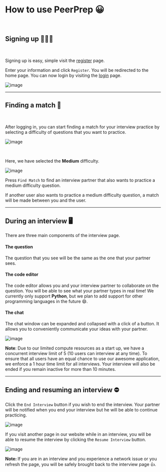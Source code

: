 # How to use PeerPrep 😀

<br/>

## Signing up 🙋🙋‍♀️

<br/>

Signing up is easy, simple visit the <a href="https://peerprep.ml/register" target="_blank">register</a> page.

Enter your information and click `Register`. You will be redirected to the home page. You can now login by visiting the <a href="https://peerprep.ml/login" target="_blank">login</a> page.


![image](https://user-images.githubusercontent.com/52824657/140275247-bbe10f69-35c5-4346-bb54-461096dd3667.png)


<hr/>

## Finding a match 👥

<br/>

After logging in, you can start finding a match for your interview practice by selecting a difficulty of questions that you want to practice.


![image](https://user-images.githubusercontent.com/52824657/140275518-d41450be-6a16-48aa-85bc-f746a7ab2b31.png)

<br/>

Here, we have selected the **Medium** difficulty. 

![image](https://user-images.githubusercontent.com/52824657/140269155-bf6a8a59-2490-4def-aa2d-b3b3620fd3cf.png)

Press `Find Match` to find an interview partner that also wants to practice a medium difficulty question.

<div className="alert alert-secondary">If another user also wants to practice a medium difficulty question, a match will be made between you and the user.</div>

<hr/>

## During an interview 🖥
There are three main components of the interview page.

#### The question
The question that you see will be the same as the one that your partner sees.

#### The code editor
The code editor allows you and your interview partner to collaborate on the question. You will be able to see what your partner types in real time! We currently only support **Python**, but we plan to add support for other programming languages in the future 😄. 

#### The chat
The chat window can be expanded and collapsed with a click of a button. It allows you to conveniently communicate your ideas with your partner.

![image](https://user-images.githubusercontent.com/52824657/140642970-9140ed94-80ed-465e-bdf8-31c859fdf85d.png)

<div className="alert alert-info">
    <b>Note</b>: Due to our limited compute resources as a start up, we have a concurrent interview limit of 5 (10 users can interview at any time).
    To ensure that all users have an equal chance to use our awesome application, we enforce a 1 hour time limit for all interviews. Your interview will also be ended if you remain inactive for more than 10 minutes.
</div>
 
<hr/>

## Ending and resuming an interview ⛔️
Click the `End Interview` button if you wish to end the interview. Your partner will be notified when you end your interview but he will be able to continue practicing.

![image](https://user-images.githubusercontent.com/52824657/140270574-fe8eb2eb-3066-44bb-b7c6-afb486eeebf2.png)

If you visit another page in our website while in an interview, you will be able to resume the interview by clicking the `Resume Interview` button.

![image](https://user-images.githubusercontent.com/52824657/140270814-9f799af2-1a9f-40b9-98a2-aa9cd072c048.png)

<div className="alert alert-info"><b>Note: </b>If you are in an interview and you experience a network issue or you refresh the page, you will be safely brought back to the interview page 👍.</div>

<br/>
<br/>
